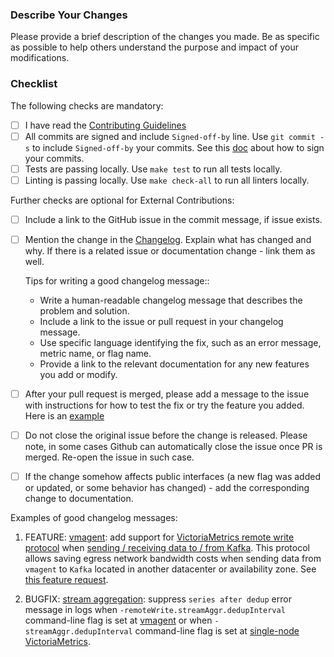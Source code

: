 ### Describe Your Changes

Please provide a brief description of the changes you made. Be as specific as possible to help others understand the purpose and impact of your modifications.

### Checklist

The following checks are mandatory:

- [ ] I have read the [Contributing Guidelines](https://github.com/VictoriaMetrics/VictoriaMetrics/blob/master/CONTRIBUTING.md)
- [ ] All commits are signed and include `Signed-off-by` line. Use `git commit -s` to include `Signed-off-by` your commits. See this [doc](https://git-scm.com/book/en/v2/Git-Tools-Signing-Your-Work) about how to sign your commits.
- [ ] Tests are passing locally. Use `make test` to run all tests locally.
- [ ] Linting is passing locally. Use `make check-all` to run all linters locally.

Further checks are optional for External Contributions:

- [ ] Include a link to the GitHub issue in the commit message, if issue exists.
- [ ] Mention the change in the [Changelog](https://github.com/VictoriaMetrics/VictoriaMetrics/blob/master/docs/CHANGELOG.md). Explain what has changed and why. If there is a related issue or documentation change - link them as well.

  Tips for writing a good changelog message::

    * Write a human-readable changelog message that describes the problem and solution.
    * Include a link to the issue or pull request in your changelog message.
    * Use specific language identifying the fix, such as an error message, metric name, or flag name.
    * Provide a link to the relevant documentation for any new features you add or modify.

- [ ] After your pull request is merged, please add a message to the issue with instructions for how to test the fix or try the feature you added. Here is an [example](https://github.com/VictoriaMetrics/VictoriaMetrics/issues/4048#issuecomment-1546453726)
- [ ] Do not close the original issue before the change is released. Please note, in some cases Github can automatically close the issue once PR is merged. Re-open the issue in such case.
- [ ] If the change somehow affects public interfaces (a new flag was added or updated, or some behavior has changed) - add the corresponding change to documentation.


Examples of good changelog messages:

1. FEATURE: [vmagent](https://docs.victoriametrics.com/vmagent/): add support for [VictoriaMetrics remote write protocol](https://docs.victoriametrics.com/vmagent/#victoriametrics-remote-write-protocol) when [sending / receiving data to / from Kafka](https://docs.victoriametrics.com/vmagent/#kafka-integration). This protocol allows saving egress network bandwidth costs when sending data from `vmagent` to `Kafka` located in another datacenter or availability zone. See [this feature request](https://github.com/VictoriaMetrics/VictoriaMetrics/issues/1225).

2. BUGFIX: [stream aggregation](https://docs.victoriametrics.com/stream-aggregation/): suppress `series after dedup` error message in logs when `-remoteWrite.streamAggr.dedupInterval` command-line flag is set at [vmagent](https://docs.victoriametrics.com/vmgent.html) or when `-streamAggr.dedupInterval` command-line flag is set at [single-node VictoriaMetrics](https://docs.victoriametrics.com/).
